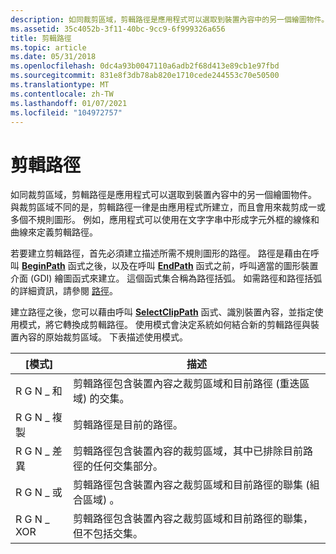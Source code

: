 ```yaml
---
description: 如同裁剪區域，剪輯路徑是應用程式可以選取到裝置內容中的另一個繪圖物件。
ms.assetid: 35c4052b-3f11-40bc-9cc9-6f999326a656
title: 剪輯路徑
ms.topic: article
ms.date: 05/31/2018
ms.openlocfilehash: 0dc4a93b0047110a6adb2f68d413e89cb1e97fbd
ms.sourcegitcommit: 831e8f3db78ab820e1710cede244553c70e50500
ms.translationtype: MT
ms.contentlocale: zh-TW
ms.lasthandoff: 01/07/2021
ms.locfileid: "104972757"
---
```

# <a name="clip-paths"></a>剪輯路徑

如同裁剪區域，剪輯路徑是應用程式可以選取到裝置內容中的另一個繪圖物件。 與裁剪區域不同的是，剪輯路徑一律是由應用程式所建立，而且會用來裁剪成一或多個不規則圖形。 例如，應用程式可以使用在文字字串中形成字元外框的線條和曲線來定義剪輯路徑。

若要建立剪輯路徑，首先必須建立描述所需不規則圖形的路徑。 路徑是藉由在呼叫 [**BeginPath**](/windows/desktop/api/Wingdi/nf-wingdi-beginpath) 函式之後，以及在呼叫 [**EndPath**](/windows/desktop/api/Wingdi/nf-wingdi-endpath) 函式之前，呼叫適當的圖形裝置介面 (GDI) 繪圖函式來建立。 這個函式集合稱為路徑括弧。 如需路徑和路徑括弧的詳細資訊，請參閱 [路徑](paths.md)。

建立路徑之後，您可以藉由呼叫 [**SelectClipPath**](/windows/desktop/api/Wingdi/nf-wingdi-selectclippath) 函式、識別裝置內容，並指定使用模式，將它轉換成剪輯路徑。 使用模式會決定系統如何結合新的剪輯路徑與裝置內容的原始裁剪區域。 下表描述使用模式。



| [模式]      | 描述                                                                                                                  |
|-----------|------------------------------------------------------------------------------------------------------------------------------|
| R G N \_ 和  | 剪輯路徑包含裝置內容之裁剪區域和目前路徑 (重迭區域) 的交集。    |
| R G N \_ 複製 | 剪輯路徑是目前的路徑。                                                                                           |
| R G N \_ 差異 | 剪輯路徑包含裝置內容的裁剪區域，其中已排除目前路徑的任何交集部分。        |
| R G N \_ 或   | 剪輯路徑包含裝置內容之裁剪區域和目前路徑的聯集 (組合區域) 。              |
| R G N \_ XOR  | 剪輯路徑包含裝置內容之裁剪區域和目前路徑的聯集，但不包括交集。 |



 

 

 



